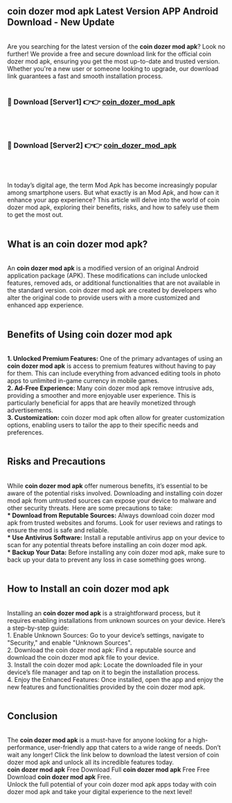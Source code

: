 ## coin dozer mod apk Latest Version APP Android Download - New Update
<br>
Are you searching for the latest version of the <strong>coin dozer mod apk</strong>? Look no further! We provide a free and secure download link for the official coin dozer mod apk, ensuring you get the most up-to-date and trusted version. Whether you're a new user or someone looking to upgrade, our download link guarantees a fast and smooth installation process.
<br>
<br>
<h3>🔴 Download [Server1] 👉👉 <a href="https://modyolo.store/coin+dozer+mod+apk">coin_dozer_mod_apk</a></h3><br>
<br>
<h3>🔴 Download [Server2] 👉👉 <a href="https://modyolo.store/coin+dozer+mod+apk">coin_dozer_mod_apk</a></h3><br>
<br>
<br>
In today’s digital age, the term Mod Apk has become increasingly popular among smartphone users. But what exactly is an Mod Apk, and how can it enhance your app experience? This article will delve into the world of coin dozer mod apk, exploring their benefits, risks, and how to safely use them to get the most out.
<br>
<br>
<h2>What is an coin dozer mod apk?</h2>
<br>
An <strong>coin dozer mod apk</strong> is a modified version of an original Android application package (APK). These modifications can include unlocked features, removed ads, or additional functionalities that are not available in the standard version. coin dozer mod apk are created by developers who alter the original code to provide users with a more customized and enhanced app experience.
<br>
<br>
<h2>Benefits of Using coin dozer mod apk</h2>
<br>
<strong> 1. Unlocked Premium Features:</strong> One of the primary advantages of using an <strong>coin dozer mod apk</strong> is access to premium features without having to pay for them. This can include everything from advanced editing tools in photo apps to unlimited in-game currency in mobile games.
<br>
<strong> 2. Ad-Free Experience:</strong> Many coin dozer mod apk remove intrusive ads, providing a smoother and more enjoyable user experience. This is particularly beneficial for apps that are heavily monetized through advertisements.
<br>
<strong> 3. Customization:</strong> coin dozer mod apk often allow for greater customization options, enabling users to tailor the app to their specific needs and preferences.
<br>
<br>
<h2>Risks and Precautions</h2>
<br>
While <strong>coin dozer mod apk</strong> offer numerous benefits, it’s essential to be aware of the potential risks involved. Downloading and installing coin dozer mod apk from untrusted sources can expose your device to malware and other security threats. Here are some precautions to take:
<br>
<strong> * Download from Reputable Sources:</strong> Always download coin dozer mod apk from trusted websites and forums. Look for user reviews and ratings to ensure the mod is safe and reliable.
<br>
<strong> * Use Antivirus Software:</strong> Install a reputable antivirus app on your device to scan for any potential threats before installing an coin dozer mod apk.
<br>
<strong> * Backup Your Data:</strong> Before installing any coin dozer mod apk, make sure to back up your data to prevent any loss in case something goes wrong.
<br>
<br>
<h2>How to Install an coin dozer mod apk</h2>
<br>
Installing an <strong>coin dozer mod apk</strong> is a straightforward process, but it requires enabling installations from unknown sources on your device. Here’s a step-by-step guide:
<br>
 1. Enable Unknown Sources: Go to your device’s settings, navigate to "Security," and enable "Unknown Sources".
<br>
 2. Download the coin dozer mod apk: Find a reputable source and download the coin dozer mod apk file to your device.
<br>
 3. Install the coin dozer mod apk: Locate the downloaded file in your device’s file manager and tap on it to begin the installation process.
<br>
 4. Enjoy the Enhanced Features: Once installed, open the app and enjoy the new features and functionalities provided by the coin dozer mod apk.
<br>
<br>
<h2><strong>Conclusion</strong></h2>
<br>
The <strong>coin dozer mod apk</strong> is a must-have for anyone looking for a high-performance, user-friendly app that caters to a wide range of needs. Don’t wait any longer! Click the link below to download the latest version of coin dozer mod apk and unlock all its incredible features today.
<br>
<strong>coin dozer mod apk</strong> Free Download Full <strong>coin dozer mod apk</strong> Free Free Download <strong>coin dozer mod apk</strong> Free.
<br>
Unlock the full potential of your coin dozer mod apk apps today with coin dozer mod apk and take your digital experience to the next level!